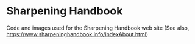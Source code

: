 # Sharpening Handbook
Code and images used for the Sharpening Handbook web site (See also, https://www.sharpeninghandbook.info/indexAbout.html)
